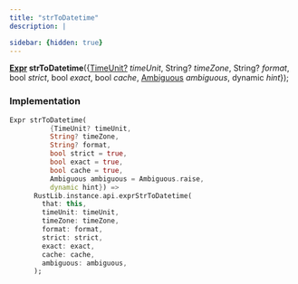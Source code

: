 ```yaml
---
title: "strToDatetime"
description: |

sidebar: {hidden: true}
---
```

<span class="dart-code"><strong>[Expr] strToDatetime</strong>({<span class="nobr">[TimeUnit?] <i>timeUnit</i></span>, <span class="nobr">String? <i>timeZone</i></span>, <span class="nobr">String? <i>format</i></span>, <span class="nobr">bool <i>strict</i></span>, <span class="nobr">bool <i>exact</i></span>, <span class="nobr">bool <i>cache</i></span>, <span class="nobr">[Ambiguous] <i>ambiguous</i></span>, <span class="nobr">dynamic <i>hint</i></span>});</span>


### Implementation
```dart
Expr strToDatetime(
          {TimeUnit? timeUnit,
          String? timeZone,
          String? format,
          bool strict = true,
          bool exact = true,
          bool cache = true,
          Ambiguous ambiguous = Ambiguous.raise,
          dynamic hint}) =>
      RustLib.instance.api.exprStrToDatetime(
        that: this,
        timeUnit: timeUnit,
        timeZone: timeZone,
        format: format,
        strict: strict,
        exact: exact,
        cache: cache,
        ambiguous: ambiguous,
      );
```

[Expr]: /reference/classes/expr/
[TimeUnit?]: /reference/enums/timeunit/
[Ambiguous]: /reference/enums/ambiguous/